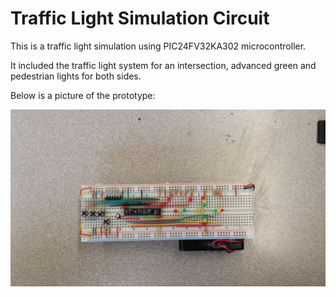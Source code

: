 # Traffic Light Simulation Circuit

This is a traffic light simulation using PIC24FV32KA302 microcontroller.

It included the traffic light system for an intersection, advanced green and pedestrian lights for both sides.

Below is a picture of the prototype:

![](prototype.jpg?raw=true)
